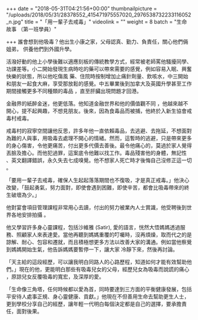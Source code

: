 +++
date = "2018-05-31T04:21:56+00:00"
thumbnailpicture = "/uploads/2018/05/31/28378552_415471975557020_2976538732233116052_n.jpg"
title = "「用一輩子去戒毒」"
videolink = ""
weight = 8 
batch =  "生命故事 （第一班學員）" 


+++
誰會想到他吸毒？他出生小康之家，父母認真、勤力、負責任，關心他們倆姐弟， 供養他們到外國升學。

活潑好動的他上小學後難以適應刻板的傳統教學方式，經常被老師罵他騷擾同學、 功課差等。小二開始發現生病時吃的藥可以帶來需要的感覺，例如容易入眠、興奮快樂的狀態，所以他吃傷風 藥、住院時按制增加止痛針劑量、飲咳水，中三開始和朋友一起食大麻，享受那放鬆的感覺。中五畢業後到加拿大及英國升學甚至工作期間接觸更多不同種類的毒品 ，直至肝臟出現問題才回港。

金融界的紙醉金迷，他更低落。他知道金融世界和他的價值觀不同 ，他越來越不開心，提不起興趣，不想見朋友。後來，因為食毒品而被捕，他終於入新生協會戒毒村戒毒。

戒毒村的寂寧空間讓他反思，許多年他一直依賴毒品，去逃避、去拖延，不想面對為難的人與事，用吸毒去處理不開心的情緒。然而，這暫時的逃避，只是帶來更多的身心傷害，令他更痛苦，付出更多代價去善後。最令他痛心的，莫過於家人覺得丟臉及擔心。而他犯過罪，這案底令他難以找工作。毒品殘害他的身體，無記性 、英文翻譯錯誤，永久失去七成嗅覺。他不想家人死亡時才後悔自己沒修正這一切 。

「要用一輩子去戒毒，確保人生起起落落期間也不復吸，才是真正戒毒。」他決心改變，「鼓起勇氣，努力面對，即使會遇到困難，即使辛苦，都會比吸毒帶來的終 生破壞為少。」

他對宴會項目管理課程非常用心去讀，付出的努力被業內人士賞識，他受聘後到世界各地安排拍攝 。

他又學習許多身心靈課程，包括沙維雅 (Satir), 愛的語言，恍然大悟媽媽透過服務、照顧家人來表達愛。當他再聽到媽媽重覆的叮囑時，沒再煩燥，取而代之的是諒解、耐心、包容和遷就，而且積極想更多方法以改善大家的溝通。例如當他察覺到媽媽開始生氣，他告訴媽媽要暫停一下，讓大家 冷靜下來，然後再討論。

「天主給的這段經歷，可以讓我明白同路人的心路歷程，知道如何才能有效幫助他 們。」現在的他，更能明白那些有吸毒兒女的父母，經歷兒女為吸毒而說謊的痛心 ，原諒兒女反覆吸毒的寬宏，及深厚的愛。

「生命像三角塔，任何時候都以愛為首，同時要達到三方面的平衡健康發展，包括平安待人處事正規、身心靈健康、貢獻。」他現在不但善用生命去幫助更生人士，更到學校分享自己的經歷，讓年輕一代明白每個決定都是自己的選擇，要承擔責任，面對後果。